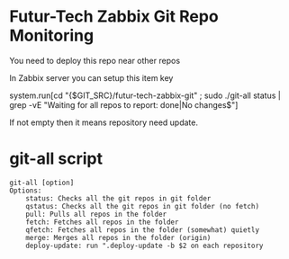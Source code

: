 # Futur-Tech Zabbix Git Repo Monitoring

You need to deploy this repo near other repos

In Zabbix server you can setup this item key

system.run[cd "{$GIT_SRC}/futur-tech-zabbix-git" ; sudo ./git-all status | grep -vE "Waiting for all repos to report: done|No changes$"]

If not empty then it means repository need update.

# git-all script

    git-all [option]
    Options:
        status: Checks all the git repos in git folder
        qstatus: Checks all the git repos in git folder (no fetch)
        pull: Pulls all repos in the folder
        fetch: Fetches all repos in the folder
        qfetch: Fetches all repos in the folder (somewhat) quietly
        merge: Merges all repos in the folder (origin)
        deploy-update: run ".deploy-update -b $2 on each repository

